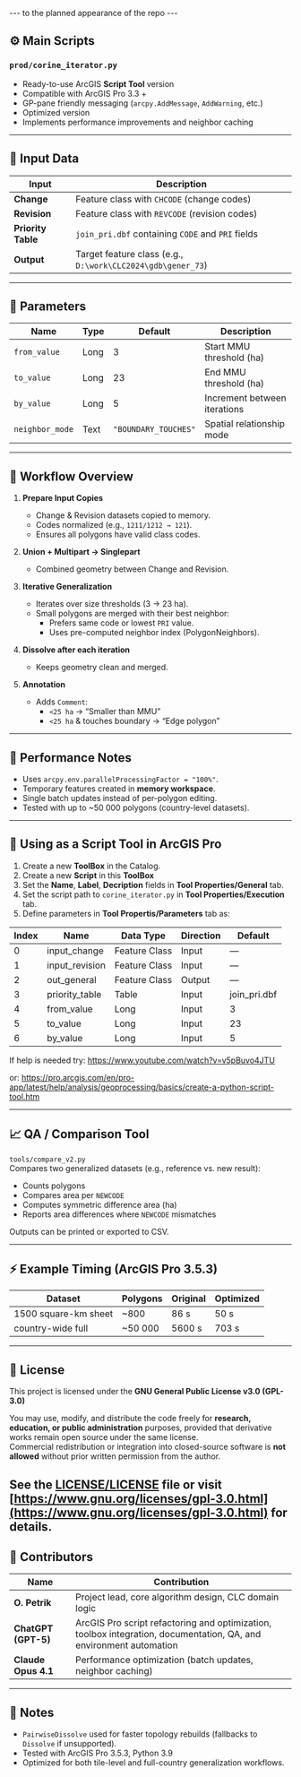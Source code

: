
---  to the planned appearance of the repo ---

## ⚙️ Main Scripts  

### `prod/corine_iterator.py`
- Ready-to-use ArcGIS **Script Tool** version  
- Compatible with ArcGIS Pro 3.3 +  
- GP-pane friendly messaging (`arcpy.AddMessage`, `AddWarning`, etc.)
- Optimized version
- Implements performance improvements and neighbor caching

---

## 🧩 Input Data

| Input | Description |
|-------|--------------|
| **Change** | Feature class with `CHCODE` (change codes) |
| **Revision** | Feature class with `REVCODE` (revision codes) |
| **Priority Table** | `join_pri.dbf` containing `CODE` and `PRI` fields |
| **Output** | Target feature class (e.g., `D:\work\CLC2024\gdb\gener_73`) |

---

## 🔧 Parameters

| Name | Type | Default | Description |
|------|------|----------|-------------|
| `from_value` | Long | 3 | Start MMU threshold (ha) |
| `to_value` | Long | 23 | End MMU threshold (ha) |
| `by_value` | Long | 5 | Increment between iterations |
| `neighbor_mode` | Text | `"BOUNDARY_TOUCHES"` | Spatial relationship mode |

---

## 🧠 Workflow Overview

1. **Prepare Input Copies**
   - Change & Revision datasets copied to memory.
   - Codes normalized (e.g., `1211/1212 → 121`).
   - Ensures all polygons have valid class codes.
     
2. **Union + Multipart → Singlepart**
   - Combined geometry between Change and Revision.

3. **Iterative Generalization**
   - Iterates over size thresholds (3 → 23 ha).
   - Small polygons are merged with their best neighbor:
     - Prefers same code or lowest `PRI` value.
     - Uses pre-computed neighbor index (PolygonNeighbors).

4. **Dissolve after each iteration**
   - Keeps geometry clean and merged.

5. **Annotation**
   - Adds `Comment`:
     - `<25 ha` → “Smaller than MMU”
     - `<25 ha` & touches boundary → “Edge polygon”

---

## 🧮 Performance Notes

- Uses `arcpy.env.parallelProcessingFactor = "100%"`.
- Temporary features created in **memory workspace**.
- Single batch updates instead of per-polygon editing.
- Tested with up to ~50 000 polygons (country-level datasets).

---

## 🧰 Using as a Script Tool in ArcGIS Pro

1. Create a new **ToolBox** in the Catalog.
2. Create a new **Script** in this **ToolBox**
3. Set the **Name**, **Label**, **Decription** fields in **Tool Properties/General** tab.
4. Set the script path to `corine_iterator.py` in **Tool Properties/Execution** tab.
5. Define parameters in **Tool Propertis/Parameters** tab as:

| Index | Name | Data Type | Direction | Default |
|-------|------|------------|------------|----------|
| 0 | input_change | Feature Class | Input | — |
| 1 | input_revision | Feature Class | Input | — |
| 2 | out_general | Feature Class | Output | — |
| 3 | priority_table | Table | Input | join_pri.dbf |
| 4 | from_value | Long | Input | 3 |
| 5 | to_value | Long | Input | 23 |
| 6 | by_value | Long | Input | 5 |

If help is needed try: https://www.youtube.com/watch?v=v5pBuvo4JTU

or: https://pro.arcgis.com/en/pro-app/latest/help/analysis/geoprocessing/basics/create-a-python-script-tool.htm

---

## 📈 QA / Comparison Tool

`tools/compare_v2.py`  
Compares two generalized datasets (e.g., reference vs. new result):
- Counts polygons  
- Compares area per `NEWCODE`  
- Computes symmetric difference area (ha)  
- Reports area differences where `NEWCODE` mismatches  

Outputs can be printed or exported to CSV.

---

## ⚡ Example Timing (ArcGIS Pro 3.5.3)
| Dataset | Polygons | Original | Optimized |
|----------|-----------|-----------|------------|
| 1500 square-km sheet | ~800 | 86 s | 50 s |
| country-wide full | ~50 000 | 5600 s | 703 s |

---

## 📜 License
This project is licensed under the **GNU General Public License v3.0 (GPL-3.0)**  

You may use, modify, and distribute the code freely for **research, education, or
public administration** purposes, provided that derivative works remain open source
under the same license.  
Commercial redistribution or integration into closed-source software is **not allowed**
without prior written permission from the author.

See the [LICENSE/LICENSE](LICENSE/LICENSE) file or visit  
[https://www.gnu.org/licenses/gpl-3.0.html](https://www.gnu.org/licenses/gpl-3.0.html) for details.
---

## 🙌 Contributors

| Name | Contribution |
|------|---------------|
| **O. Petrik** | Project lead, core algorithm design, CLC domain logic |
| **ChatGPT (GPT-5)** | ArcGIS Pro script refactoring and optimization, toolbox integration, documentation, QA, and environment automation |
| **Claude Opus 4.1** | Performance optimization (batch updates, neighbor caching) |

---

## 🧩 Notes
- `PairwiseDissolve` used for faster topology rebuilds (fallbacks to `Dissolve` if unsupported).
- Tested with ArcGIS Pro 3.5.3, Python 3.9
- Optimized for both tile-level and full-country generalization workflows.
